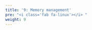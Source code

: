 ```yaml
---
title: '9: Memory management'
pre: "<i class='fab fa-linux'></i> "
weight: 9
---
```

<!--
&laquo;&nbsp;[Back to Table of Contents](/)<br/>

<hr/>
< !--
&raquo;&nbsp;[Naar de labo opgave](#oef)
-->